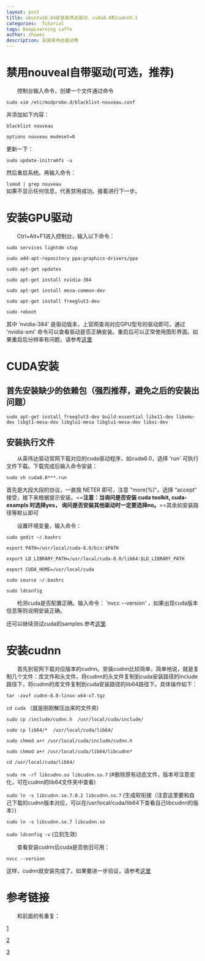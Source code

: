 ```yaml
---
layout: post
title: ubuntu16.04安装英伟达驱动、cuda8.0和cudnn5.1
categories:  Tutorial
tags: DeepLearning caffe
author: zhuwei
description: 安装英伟达驱动等
---			
```

# 禁用nouveal自带驱动(可选，推荐)			

&emsp;&emsp;控制台输入命令，创建一个文件通过命令			

`sudo vim /etc/modprobe.d/blacklist-nouveau.conf`			

并添加如下内容：			

`blacklist nouveau`				

`options nouveau modeset=0`            	

更新一下：			

`sudo update-initramfs -u`		

然后重启系统。再输入命令：		

`lsmod | grep nouveau`			
如果不显示任何信息，代表禁用成功。接着进行下一步。			

# 安装GPU驱动			

&emsp;&emsp;Ctrl+Alt+F1进入控制台，输入以下命令：			

`sudo services lightdm stop`			

`sudo add-apt-repository ppa:graphics-drivers/ppa`		

`sudo apt-get updates`				

`sudo apt-get install nvidia-384`				

`sudo apt-get install mesa-common-dev`				

`sudo apt-get install freeglut3-dev`					

`sudo reboot`				

其中 ‘nvidia-384' 是驱动版本，上官网查询对应GPU型号的驱动即可。通过 'nvidia-smi' 命令可以查看驱动是否正确安装。重启后可以正常使用图形界面。如果重启后分辨率有问题，请参考[这里](http://http://gwang-cv.github.io/2016/10/21/Ubuntu16.04+Titan%20X+CUDA8.0+cudnn5/)			

# CUDA安装			
## 首先安装缺少的依赖包（强烈推荐，避免之后的安装出问题）			

`sudo apt-get install freeglut3-dev build-essential libx11-dev libxmu-dev libgl1-mesa-dev libglu1-mesa libglu1-mesa-dev libxi-dev`				

## 安装执行文件			

&emsp;&emsp;从英伟达驱动官网下载对应的cuda驱动程序，如cuda8.0，选择 'run' 可执行文件下载。下载完成后输入命令安装：			

`sudo sh cuda8.0***.run`				

首先是大段大段的协议，一直按 NETER 即可，注意 "more(%)"。选择 “accept“ 接受，接下来根据提示安装。==**注意：当询问是否安装 cuda toolkit, cuda-exampls 时选择yes， 询问是否安装其他驱动时一定要选择no。**==其余如安装路径等默认即可			

&emsp;&emsp;设置环境变量，输入命令：			

`sudo gedit ~/.bashrc`			

`export PATH=/usr/local/cuda-8.0/bin:$PATH `			

`export LD_LIBRARY_PATH=/usr/local/cuda-8.0/lib64:$LD_LIBRARY_PATH`				

`export CUDA_HOME=/usr/local/cuda`				

`sudo source ~/.bashrc `				

`sudo ldconfig`				

&emsp;&emsp;检测cuda是否配置正确。输入命令： 'nvcc --version' ，如果出现cuda版本信息等则说明安装正确。			

还可以继续测试cuda的samples.参考[这里](http://www.cnblogs.com/xuliangxing/p/7575586.html)			

# 安装cudnn				
&emsp;&emsp;首先到官网下载对应版本的cudnn。安装cudnn比较简单，简单地说，就是复制几个文件：库文件和头文件。将cudnn的头文件复制到cuda安装路径的include路径下，将cudnn的库文件复制到cuda安装路径的lib64路径下。具体操作如下：			

`tar -zxvf cudnn-8.0-linux-x64-v7.tgz`			

`cd cuda`  （就是刚刚解压出来的文件夹)				

`sudo cp /include/cudnn.h  /usr/local/cuda/include/`			

`sudo cp lib64/*  /usr/local/cuda/lib64/`			

`sudo chmod a+r /usr/local/cuda/include/cudnn.h`			

`sudo chmod a+r /usr/local/cuda/lib64/libcudnn*`			

`cd /usr/local/cuda/lib64/ `			

`sudo rm -rf libcudnn.so libcudnn.so.7`  (#删除原有动态文件，版本号注意变化，可在cudnn的lib64文件夹中查看)			

`sudo ln -s libcudnn.so.7.0.2 libcudnn.so.7`   (生成软衔接（注意这里要和自己下载的cudnn版本对应，可以在/usr/local/cuda/lib64下查看自己libcudnn的版本）)				

`sudo ln -s libcudnn.so.7 libcudnn.so`			

`sudo ldconfig -v`  (立刻生效)			

&emsp;&emsp;查看安装cudnn后cuda是否依旧可用：			

`nvcc --version`			

这样，cudnn就安装完成了。如果要进一步验证，请参考[这里](http://www.cnblogs.com/xuliangxing/p/7575586.html)			

# 参考链接			

&emsp;&emsp;和前面的有重复：			

[1](http://www.cnblogs.com/xuliangxing/p/7575586.html)			

[2](https://www.jianshu.com/p/002ece426793)				

[3](http://gwang-cv.github.io/2016/10/21/Ubuntu16.04+Titan%20X+CUDA8.0+cudnn5/)



























